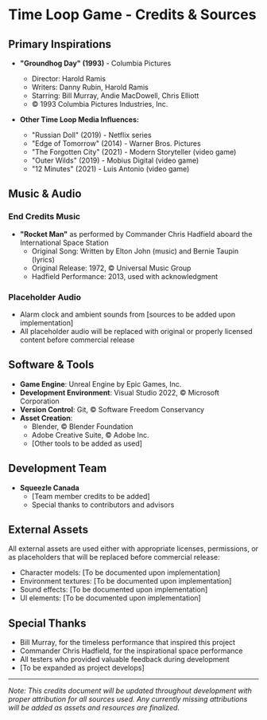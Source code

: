 # Time Loop Game - Credits & Sources

## Primary Inspirations
- **"Groundhog Day" (1993)** - Columbia Pictures
  - Director: Harold Ramis
  - Writers: Danny Rubin, Harold Ramis
  - Starring: Bill Murray, Andie MacDowell, Chris Elliott
  - © 1993 Columbia Pictures Industries, Inc.
  
- **Other Time Loop Media Influences:**
  - "Russian Doll" (2019) - Netflix series
  - "Edge of Tomorrow" (2014) - Warner Bros. Pictures
  - "The Forgotten City" (2021) - Modern Storyteller (video game)
  - "Outer Wilds" (2019) - Mobius Digital (video game)
  - "12 Minutes" (2021) - Luis Antonio (video game)

## Music & Audio

### End Credits Music
- **"Rocket Man"** as performed by Commander Chris Hadfield aboard the International Space Station
  - Original Song: Written by Elton John (music) and Bernie Taupin (lyrics)
  - Original Release: 1972, © Universal Music Group
  - Hadfield Performance: 2013, used with acknowledgment

### Placeholder Audio
- Alarm clock and ambient sounds from [sources to be added upon implementation]
- All placeholder audio will be replaced with original or properly licensed content before commercial release

## Software & Tools

- **Game Engine**: Unreal Engine by Epic Games, Inc.
- **Development Environment**: Visual Studio 2022, © Microsoft Corporation
- **Version Control**: Git, © Software Freedom Conservancy
- **Asset Creation**:
  - Blender, © Blender Foundation
  - Adobe Creative Suite, © Adobe Inc.
  - [Other tools to be added as used]

## Development Team

- **Squeezle Canada**
  - [Team member credits to be added]
  - Special thanks to contributors and advisors

## External Assets

All external assets are used either with appropriate licenses, permissions, or as placeholders that will be replaced before commercial release:

- Character models: [To be documented upon implementation]
- Environment textures: [To be documented upon implementation]
- Sound effects: [To be documented upon implementation]
- UI elements: [To be documented upon implementation]

## Special Thanks

- Bill Murray, for the timeless performance that inspired this project
- Commander Chris Hadfield, for the inspirational space performance
- All testers who provided valuable feedback during development
- [To be expanded as project develops]

---

*Note: This credits document will be updated throughout development with proper attribution for all sources used. Any currently missing attributions will be added as assets and resources are finalized.*
